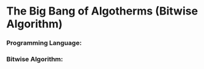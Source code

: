 # The Big Bang of Algotherms (Bitwise Algorithm)

### Programming Language:


### Bitwise Algorithm:
